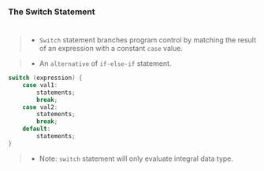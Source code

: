 ### The Switch Statement
#

> - `Switch` statement branches program control by matching
    the result of an expression with a constant `case` value.

> - An `alternative` of `if-else-if` statement.

```c
switch (expression) {
    case val1:
        statements;
        break;
    case val2:
        statements;
        break;
    default:
        statements;
}
```

> - Note: `switch` statement will only evaluate integral data type.
